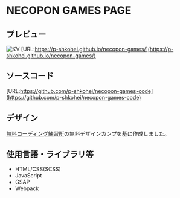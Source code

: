 # NECOPON GAMES PAGE

## プレビュー
![KV](https://p-shkohei.github.io/necopon-games/screenshot.png)
[URL:https://p-shkohei.github.io/necopon-games/](https://p-shkohei.github.io/necopon-games/)

## ソースコード
[URL:https://github.com/p-shkohei/necopon-games-code](https://github.com/p-shkohei/necopon-games-code)

## デザイン
[無料コーディング練習所](https://webdesigner-go.com/coding-practice/intermediate-03/)の無料デザインカンプを基に作成しました。

## 使用言語・ライブラリ等
* HTML/CSS(SCSS)
* JavaScript
* GSAP
* Webpack